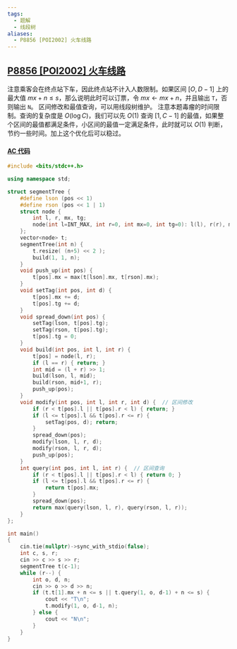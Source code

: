 ```yaml
---
tags:
  - 题解
  - 线段树
aliases:
  - P8856 [POI2002] 火车线路
---
```

## [P8856 [POI2002] 火车线路](https://www.luogu.com.cn/problem/P8856)

注意乘客会在终点站下车，因此终点站不计入人数限制。如果区间 $[O,D-1]$ 上的最大值 $mx+n\leq s$，那么说明此时可以订票，令 $mx\leftarrow mx+n$，并且输出 `T`，否则输出 `N`。
区间修改和最值查询，可以用线段树维护。
注意本题毒瘤的时间限制。查询的复杂度是 $O(\log C)$，我们可以先 $O(1)$ 查询 $[1,C-1]$ 的最值，如果整个区间的最值都满足条件，小区间的最值一定满足条件，此时就可以 $O(1)$ 判断，节约一些时间。加上这个优化后可以稳过。

#### [AC 代码](https://www.luogu.com.cn/record/198633803)

```cpp
#include <bits/stdc++.h>

using namespace std;

struct segmentTree {
    #define lson (pos << 1)
    #define rson (pos << 1 | 1)
    struct node {
        int l, r, mx, tg;
        node(int l=INT_MAX, int r=0, int mx=0, int tg=0): l(l), r(r), mx(mx), tg(tg) { }
    };
    vector<node> t;
    segmentTree(int n) {
        t.resize( (n+5) << 2 );
        build(1, 1, n); 
    }
    void push_up(int pos) {
        t[pos].mx = max(t[lson].mx, t[rson].mx);
    }
    void setTag(int pos, int d) {
        t[pos].mx += d;
        t[pos].tg += d;
    }
    void spread_down(int pos) {
        setTag(lson, t[pos].tg);
        setTag(rson, t[pos].tg);
        t[pos].tg = 0;
    }
    void build(int pos, int l, int r) {
        t[pos] = node(l, r);
        if (l == r) { return; }
        int mid = (l + r) >> 1;
        build(lson, l, mid);
        build(rson, mid+1, r);
        push_up(pos);
    }
    void modify(int pos, int l, int r, int d) {  // 区间修改
        if (r < t[pos].l || t[pos].r < l) { return; }
        if (l <= t[pos].l && t[pos].r <= r) {
            setTag(pos, d); return;
        }
        spread_down(pos);
        modify(lson, l, r, d);
        modify(rson, l, r, d);
        push_up(pos);
    }
    int query(int pos, int l, int r) {  // 区间查询
        if (r < t[pos].l || t[pos].r < l) { return 0; }
        if (l <= t[pos].l && t[pos].r <= r) {
            return t[pos].mx;
        }
        spread_down(pos);
        return max(query(lson, l, r), query(rson, l, r));
    }
};

int main()
{
    cin.tie(nullptr)->sync_with_stdio(false);
    int c, s, r;
    cin >> c >> s >> r;
    segmentTree t(c-1);
    while (r--) {
        int o, d, n;
        cin >> o >> d >> n;
        if (t.t[1].mx + n <= s || t.query(1, o, d-1) + n <= s) {
            cout << "T\n";
            t.modify(1, o, d-1, n);
        } else {
            cout << "N\n";
        }
    }
}
```